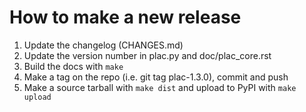 How to make a new release
=========================

1. Update the changelog (CHANGES.md)
2. Update the version number in plac.py and doc/plac_core.rst
3. Build the docs with `make`
4. Make a tag on the repo (i.e. git tag plac-1.3.0), commit and push
5. Make a source tarball with `make dist` and upload to PyPI with
   `make upload`
